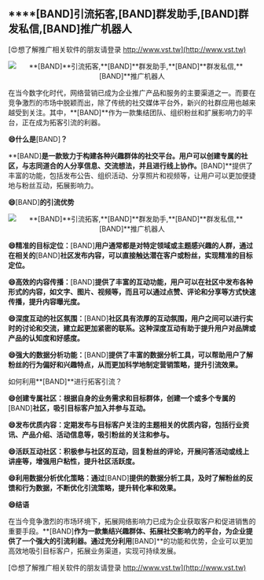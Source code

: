 ## ****[BAND]**引流拓客,**[BAND]**群发助手,**[BAND]**群发私信,**[BAND]**推广机器人**

[😍想了解推广相关软件的朋友请登录 http://www.vst.tw](http://www.vst.tw)

 <center><img src="https://vst.tw/MP4/tuiguang/png/8.png" alt="**[BAND]**引流拓客,**[BAND]**群发助手,**[BAND]**群发私信,**[BAND]**推广机器人"></center>

在当今数字化时代，网络营销已成为企业推广产品和服务的主要渠道之一。而要在竞争激烈的市场中脱颖而出，除了传统的社交媒体平台外，新兴的社群应用也越来越受到关注。其中，**[BAND]**作为一款集结团队、组织粉丝和扩展影响力的平台，正在成为拓客引流的利器。

**😄什么是**[BAND]**？**

**[BAND]**是一款致力于构建各种兴趣群体的社交平台。用户可以创建专属的社区，与志同道合的人分享信息、交流想法，并且进行线上协作。**[BAND]**提供了丰富的功能，包括发布公告、组织活动、分享照片和视频等，让用户可以更加便捷地与粉丝互动，拓展影响力。

**😄**[BAND]**的引流优势**

 <center><img src="https://vst.tw/MP4/tuiguang/png/1.png" alt="**[BAND]**引流拓客,**[BAND]**群发助手,**[BAND]**群发私信,**[BAND]**推广机器人"></center>

**😄精准的目标定位：**[BAND]**用户通常都是对特定领域或主题感兴趣的人群，通过在相关的**[BAND]**社区发布内容，可以直接触达潜在客户或粉丝，实现精准的目标定位。**

**😄高效的内容传播：**[BAND]**提供了丰富的互动功能，用户可以在社区中发布各种形式的内容，如文字、图片、视频等，而且可以通过点赞、评论和分享等方式快速传播，提升内容曝光度。**

**😄深度互动的社区氛围：**[BAND]**社区具有浓厚的互动氛围，用户之间可以进行实时的讨论和交流，建立起更加紧密的联系。这种深度互动有助于提升用户对品牌或产品的认知度和好感度。**

**😄强大的数据分析功能：**[BAND]**提供了丰富的数据分析工具，可以帮助用户了解粉丝的行为偏好和兴趣特点，从而更加科学地制定营销策略，提升引流效果。**

如何利用**[BAND]**进行拓客引流？

**😄创建专属社区：根据自身的业务需求和目标群体，创建一个或多个专属的**[BAND]**社区，吸引目标客户加入并参与互动。**

**😄发布优质内容：定期发布与目标客户关注的主题相关的优质内容，包括行业资讯、产品介绍、活动信息等，吸引粉丝的关注和参与。**

**😄活跃互动社区：积极参与社区的互动，回复粉丝的评论，开展问答活动或线上讲座等，增强用户粘性，提升社区活跃度。**

**😄利用数据分析优化策略：通过**[BAND]**提供的数据分析工具，及时了解粉丝的反馈和行为数据，不断优化引流策略，提升转化率和效果。**

**😄结语**

在当今竞争激烈的市场环境下，拓展网络影响力已成为企业获取客户和促进销售的重要手段。**[BAND]**作为一款集结兴趣群体、拓展社交影响力的平台，为企业提供了一个强大的引流利器。通过充分利用**[BAND]**的功能和优势，企业可以更加高效地吸引目标客户，拓展业务渠道，实现可持续发展。

[😍想了解推广相关软件的朋友请登录 http://www.vst.tw](http://www.vst.tw)



